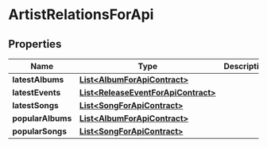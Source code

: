 

# ArtistRelationsForApi

## Properties

Name | Type | Description | Notes
------------ | ------------- | ------------- | -------------
**latestAlbums** | [**List&lt;AlbumForApiContract&gt;**](AlbumForApiContract.md) |  |  [optional]
**latestEvents** | [**List&lt;ReleaseEventForApiContract&gt;**](ReleaseEventForApiContract.md) |  |  [optional]
**latestSongs** | [**List&lt;SongForApiContract&gt;**](SongForApiContract.md) |  |  [optional]
**popularAlbums** | [**List&lt;AlbumForApiContract&gt;**](AlbumForApiContract.md) |  |  [optional]
**popularSongs** | [**List&lt;SongForApiContract&gt;**](SongForApiContract.md) |  |  [optional]



